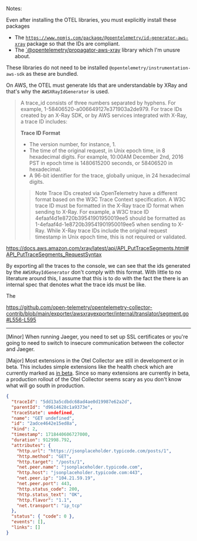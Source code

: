 Notes:

Even after installing the OTEL libraries, you must explicitly install
these packages

- The [`https://www.npmjs.com/package/@opentelemetry/id-generator-aws-xray`](https://www.npmjs.com/package/@opentelemetry/id-generator-aws-xray)
  package so that the IDs are compliant.
- The [`@opentelemetry/propagator-aws-xray](https://www.npmjs.com/package/@opentelemetry/propagator-aws-xray)
  library which I'm unusre about.

These libraries do not need to be installed `@opentelemetry/instrumentation-aws-sdk`
as these are bundled.

On AWS, the OTEL must generate Ids that are understandable by XRay
and that's why the `AWSXRayIdGenerator` is used.

> A trace_id consists of three numbers separated by hyphens.
> For example, 1-58406520-a006649127e371903a2de979. For trace IDs
> created by an X-Ray SDK, or by AWS services integrated with X-Ray,
> a trace ID includes:
>
> **Trace ID Format**
>
> - The version number, for instance, 1.
> - The time of the original request, in Unix epoch time, in 8 hexadecimal digits. For example, 10:00AM December 2nd, 2016 PST in epoch time is 1480615200 seconds, or 58406520 in hexadecimal.
> - A 96-bit identifier for the trace, globally unique, in 24 hexadecimal digits.
>
> > Note
> > Trace IDs created via OpenTelemetry have a different format based on the W3C Trace Context specification. A W3C trace ID must be formatted in the X-Ray trace ID format when sending to X-Ray. For example, a W3C trace ID 4efaaf4d1e8720b39541901950019ee5 should be formatted as 1-4efaaf4d-1e8720b39541901950019ee5 when sending to X-Ray. While X-Ray trace IDs include the original request timestamp in Unix epoch time, this is not required or validated.

https://docs.aws.amazon.com/xray/latest/api/API_PutTraceSegments.html#API_PutTraceSegments_RequestSyntax

By exporting all the traces to the console, we can see that the ids
generated by the `AWSXRayIdGenerator` don't comply with this format.
With little to no literature around this, I assume that this is to
do with the fact the there is an internal spec that denotes what
the trace ids must be like.

The

https://github.com/open-telemetry/opentelemetry-collector-contrib/blob/main/exporter/awsxrayexporter/internal/translator/segment.go#L556-L595

---

[Minor] When running Jaeger, you need to set up SSL certificates or
you're going to need to switch to insecure communication between the
collector and Jaeger.

[Major] Most extensions in the Otel Collector are still in development
or in beta. This includes simple extensions like the health check
which are currently marked as [in beta](https://github.com/open-telemetry/opentelemetry-collector-contrib/blob/main/extension/healthcheckextension/README.md).
Since so many extensions are currently in beta, a production rollout
of the Otel Collector seems scary as you don't know what will go
south in production.

```json
{
  "traceId": "5dd13a5cdbdc68ad4ae0d19987e62a2d",
  "parentId": "d9614628c1a9373e",
  "traceState": undefined,
  "name": "GET undefined",
  "id": "2adce4642e15ed8a",
  "kind": 2,
  "timestamp": 1718440606727000,
  "duration": 912998.792,
  "attributes": {
    "http.url": "https://jsonplaceholder.typicode.com/posts/1",
    "http.method": "GET",
    "http.target": "/posts/1",
    "net.peer.name": "jsonplaceholder.typicode.com",
    "http.host": "jsonplaceholder.typicode.com:443",
    "net.peer.ip": "104.21.59.19",
    "net.peer.port": 443,
    "http.status_code": 200,
    "http.status_text": "OK",
    "http.flavor": "1.1",
    "net.transport": "ip_tcp"
  },
  "status": { "code": 0 },
  "events": [],
  "links": []
}
```
